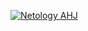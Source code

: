 [![Netology AHJ](https://github.com/newr-hide/HW_HTML/actions/workflows/web.yml/badge.svg)](https://github.com/newr-hide/HW_HTML/actions/workflows/web.yml)